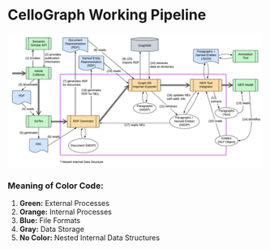# CelloGraph Working Pipeline

![CelloGraph Workflow](./diagram/CelloGraph-Working-Pipeline.png)

### Meaning of Color Code:

1. **Green:** External Processes
2. **Orange:** Internal Processes
3. **Blue:** File Formats
4. **Gray:** Data Storage
5. **No Color:** Nested Internal Data Structures
